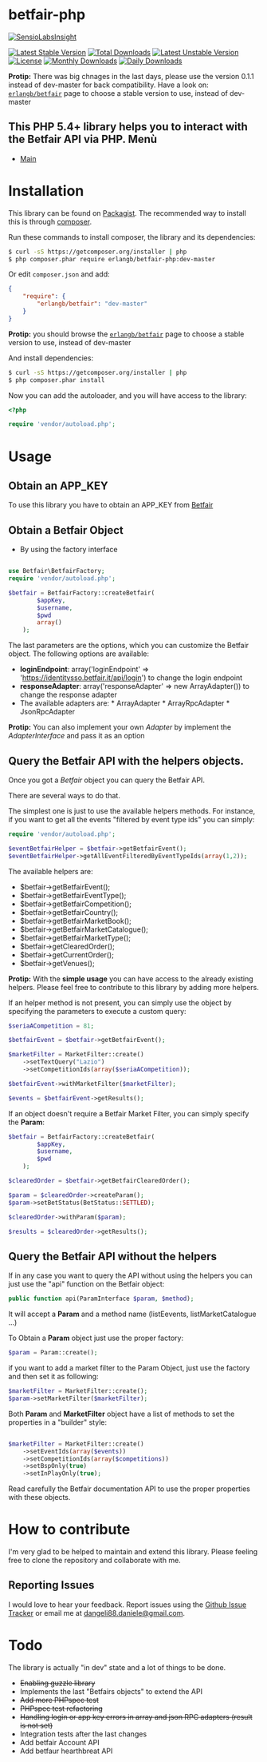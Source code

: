 betfair-php
===========
[![SensioLabsInsight](https://insight.sensiolabs.com/projects/a44b7517-9af2-4651-8c45-6c75ef94ca1d/mini.png)](https://insight.sensiolabs.com/projects/a44b7517-9af2-4651-8c45-6c75ef94ca1d)

[![Latest Stable Version](https://poser.pugx.org/erlangb/betfair/v/stable.png)](https://packagist.org/packages/erlangb/betfair)
[![Total Downloads](https://poser.pugx.org/erlangb/betfair/downloads.png)](https://packagist.org/packages/erlangb/betfair)
[![Latest Unstable Version](https://poser.pugx.org/erlangb/betfair/v/unstable.png)](https://packagist.org/packages/erlangb/betfair)
[![License](https://poser.pugx.org/erlangb/betfair/license.png)](https://packagist.org/packages/erlangb/betfair)
[![Monthly Downloads](https://poser.pugx.org/erlangb/betfair/d/monthly.png)](https://packagist.org/packages/erlangb/betfair)
[![Daily Downloads](https://poser.pugx.org/erlangb/betfair/d/daily.png)](https://packagist.org/packages/erlangb/betfair)


**Protip:** There was big chnages in the last days, please use the version 0.1.1 instead of dev-master for back compatibility.
Have a look on:
[`erlangb/betfair`](https://packagist.org/packages/erlangb/betfair)
page to choose a stable version to use, instead of dev-master

This PHP 5.4+ library helps you to interact with the Betfair API via PHP.
Menù
------------
* [Main](README.md)

Installation
===========

This library can be found on [Packagist](https://packagist.org/packages).
The recommended way to install this is through [composer](http://getcomposer.org).

Run these commands to install composer, the library and its dependencies:

```bash
$ curl -sS https://getcomposer.org/installer | php
$ php composer.phar require erlangb/betfair-php:dev-master
```

Or edit `composer.json` and add:

```json
{
    "require": {
        "erlangb/betfair": "dev-master"
    }
}
```

**Protip:** you should browse the
[`erlangb/betfair`](https://packagist.org/packages/erlangb/betfair)
page to choose a stable version to use, instead of dev-master

And install dependencies:

```bash
$ curl -sS https://getcomposer.org/installer | php
$ php composer.phar install
```

Now you can add the autoloader, and you will have access to the library:

```php
<?php

require 'vendor/autoload.php';
```

Usage
======

Obtain an APP_KEY
------------
To use this library you have to obtain an APP_KEY from [Betfair](https://developer.betfair.com/)

Obtain a Betfair Object
------------

*  By using the factory interface

```php

use Betfair\BetfairFactory;
require 'vendor/autoload.php';

$betfair = BetfairFactory::createBetfair(
        $appKey,
        $username,
        $pwd
        array()
    );

```

The last parameters are the options, which you can customize the Betfair object.
The following options are available:
*  __loginEndpoint__: array('loginEndpoint' => 'https://identitysso.betfair.it/api/login') to change the login endpoint
*  __responseAdapter__: array('responseAdapter' => new ArrayAdapter()) to change the response adapter
  *  The available adapters are:
    *  ArrayAdapter
    *  ArrayRpcAdapter
    *  JsonRpcAdapter

**Protip:** You can also implement your own *Adapter* by implement the *AdapterInterface* and pass it as an option

Query the Betfair API with the helpers objects.
------------
Once you got a *Betfair* object you can query the Betfair API.

There are several ways to do that.

The simplest one is just to use the available helpers methods.
For instance, if you want to get all the events "filtered by event type ids" you can simply:

```php
require 'vendor/autoload.php';

$eventBetfairHelper = $betfair->getBetfairEvent();
$eventBetfairHelper->getAllEventFilteredByEventTypeIds(array(1,2));
```

The available helpers are:

*  $betfair->getBetfairEvent();
*  $betfair->getBetfairEventType();
*  $betfair->getBetfairCompetition();
*  $betfair->getBetfairCountry();
*  $betfair->getBetfairMarketBook();
*  $betfair->getBetfairMarketCatalogue();
*  $betfair->getBetfairMarketType();
*  $betfair->getClearedOrder();
*  $betfair->getCurrentOrder();
*  $betfair->getVenues();

**Protip:**  With the __simple usage__ you can have access to the already existing helpers. Please feel free to contribute to this library by adding more helpers.

If an helper method is not present, you can simply use the object by specifying the parameters to execute a custom query:


```php
$seriaACompetition = 81;

$betfairEvent = $betfair->getBetfairEvent();

$marketFilter = MarketFilter::create()
    ->setTextQuery("Lazio")
    ->setCompetitionIds(array($seriaACompetition));

$betfairEvent->withMarketFilter($marketFilter);

$events = $betfairEvent->getResults();
```

If an object doesn't require a Betfair Market Filter, you can simply specify the __Param__:

```php
$betfair = BetfairFactory::createBetfair(
        $appKey,
        $username,
        $pwd
    );

$clearedOrder = $betfair->getBetfairClearedOrder();

$param = $clearedOrder->createParam();
$param->setBetStatus(BetStatus::SETTLED);

$clearedOrder->withParam($param);

$results = $clearedOrder->getResults();
```

Query the Betfair API without the helpers
------------

If in any case you want to query the API without using the helpers you can just use the "api" function on the Betfair object:

```php
public function api(ParamInterface $param, $method);
```

It will accept a __Param__ and a method name (listEevents, listMarketCatalogue ...)

To Obtain a __Param__ object just use the proper factory:

```php
$param = Param::create();
```

if you want to add a market filter to the Param Object, just use the factory and then set it as following:

```php
$marketFilter = MarketFilter::create();
$param->setMarketFilter($marketFilter);
```

Both __Param__ and __MarketFilter__ object have a list of methods to set the properties in a "builder" style:

```php

$marketFilter = MarketFilter::create()
    ->setEventIds(array($events))
    ->setCompetitionIds(array($competitions))
    ->setBspOnly(true)
    ->setInPlayOnly(true);

```

Read carefully the Betfair documentation API to use the proper properties with these objects.

How to contribute
===========

I'm very glad to be helped to maintain and extend this library.
Please feeling free to clone the repository and collaborate with me.

Reporting Issues
------------

I would love to hear your feedback. Report issues using the [Github
Issue Tracker](https://github.com/danieledangeli/betfair-php/issues) or email me at
[dangeli88.daniele@gmail.com](mailto:dangeli88.daniele@gmail.com).


Todo
===========
The library is actually "in dev" state and a lot of things to be done.
*   ~~Enabling guzzle library~~
*   Implements the last "Betfairs objects" to extend the API
*   ~~Add more PHPspec test~~
*   ~~PHPspec test refactoring~~
*   ~~Handling login or app key errors in array and json RPC adapters (result is not set)~~
*   Integration tests after the last changes
*   Add betfair Account API
*   Add betfaur hearthbreat API
